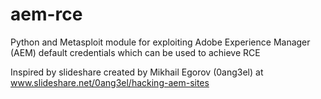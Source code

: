 # aem-rce
Python and Metasploit module for exploiting Adobe Experience Manager (AEM) default credentials which can be used to achieve RCE

Inspired by slideshare created by Mikhail Egorov (0ang3el) at www.slideshare.net/0ang3el/hacking-aem-sites
